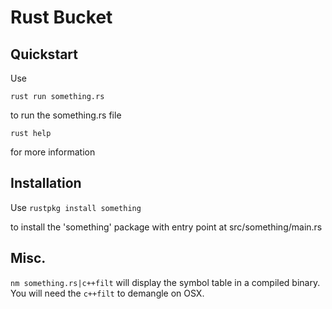 # Rust Bucket

## Quickstart
Use

`rust run something.rs`

to run the something.rs file

`rust help`

for more information

## Installation
Use
`rustpkg install something`

to install the 'something' package with entry point at src/something/main.rs

## Misc.
`nm something.rs|c++filt` will display the symbol table in a compiled binary.
You will need the `c++filt` to demangle on OSX.
